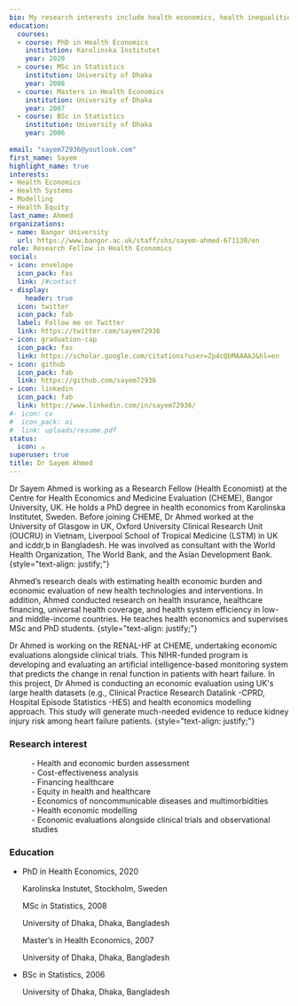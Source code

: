 ```yaml
---
bio: My research interests include health economics, health inequalities, healthcare financing and Cost-effectiveness analysis.
education:
  courses:
  - course: PhD in Health Economics
    institution: Karolinska Institutet
    year: 2020
  - course: MSc in Statistics
    institution: University of Dhaka
    year: 2008
  - course: Masters in Health Economics
    institution: University of Dhaka
    year: 2007
  - course: BSc in Statistics
    institution: University of Dhaka
    year: 2006
    
email: "sayem72936@youtlook.com"
first_name: Sayem
highlight_name: true
interests:
- Health Economics
- Health Systems
- Modelling
- Health Equity
last_name: Ahmed
organizations:
- name: Bangor University
  url: https://www.bangor.ac.uk/staff/shs/sayem-ahmed-671130/en
role: Research Fellow in Health Economics
social:
- icon: envelope
  icon_pack: fas
  link: /#contact
- display:
    header: true
  icon: twitter
  icon_pack: fab
  label: Follow me on Twitter
  link: https://twitter.com/sayem72936
- icon: graduation-cap
  icon_pack: fas
  link: https://scholar.google.com/citations?user=Zp4cQbMAAAAJ&hl=en
- icon: github
  icon_pack: fab
  link: https://github.com/sayem72936
- icon: linkedin
  icon_pack: fab
  link: https://www.linkedin.com/in/sayem72936/
#- icon: cv
#  icon_pack: ai
#  link: uploads/resume.pdf
status:
  icon: ☕️
superuser: true
title: Dr Sayem Ahmed
---
```


Dr Sayem Ahmed is working as a Research Fellow (Health Economist) at the Centre for Health Economics and Medicine Evaluation (CHEME), Bangor University, UK. He holds a PhD degree in health economics from Karolinska Institutet, Sweden. Before joining CHEME, Dr Ahmed worked at the University of Glasgow in UK, Oxford University Clinical Research Unit (OUCRU) in Vietnam, Liverpool School of Tropical Medicine (LSTM) in UK and icddr,b in Bangladesh. He was involved as consultant with the World Health Organization, The World Bank, and the Asian Development Bank. {style="text-align: justify;"}

Ahmed’s research deals with estimating health economic burden and economic evaluation of new health technologies and interventions. In addition, Ahmed conducted research on health insurance, healthcare financing, universal health coverage, and health system efficiency in low- and middle-income countries. He teaches health economics and supervises MSc and PhD students. {style="text-align: justify;"}

Dr Ahmed is working on the RENAL-HF at CHEME, undertaking economic evaluations alongside clinical trials. This NIHR-funded program is developing and evaluating an artificial intelligence-based monitoring system that predicts the change in renal function in patients with heart failure. In this project, Dr Ahmed is conducting an economic evaluation using UK's large health datasets (e.g., Clinical Practice Research Datalink -CPRD, Hospital Episode Statistics -HES) and health economics modelling approach. This study will generate much-needed evidence to reduce kidney injury risk among heart failure patients.
{style="text-align: justify;"}





<h3 align="left">Research interest</h3>

<dl  align="left">
  <dd>- Health and economic burden assessment</dd>
  <dd>- Cost-effectiveness analysis</dd>
  <dd>- Financing healthcare</dd>
  <dd>- Equity in health and healthcare</dd>
  <dd>- Economics of noncommunicable diseases and multimorbidities</dd> 
  <dd>- Health economic modelling</dd>  
  <dd>- Economic evaluations alongside clinical trials and observational studies</dd>  
</dl>



<div class=col-md-7>
<h3 align="left"> Education </h3>
<ul class="ul-edu fa-ul"><li><i class="fa-li fas fa-graduation-cap"></i>
<div class=description><p class=course  align="left">PhD in Health Economics, 2020</p><p class=institution  align="left">Karolinska Instutet, Stockholm, Sweden</p>

<i class="fa-li fas fa-graduation-cap"></i><div class=description><p class=course  align="left">MSc in Statistics, 2008</p><p class=institution  align="left">University of Dhaka, Dhaka, Bangladesh</p>

<i class="fa-li fas fa-graduation-cap"></i><div class=description><p class=course  align="left">Master’s in Health Economics, 2007</p><p class=institution  align="left">University of Dhaka, Dhaka, Bangladesh</p>


</div></li><li><i class="fa-li fas fa-graduation-cap"></i><div class=description><p class=course align="left"> BSc in Statistics, 2006</p><p class=institution align="left"> University of Dhaka, Dhaka, Bangladesh </p></div>
